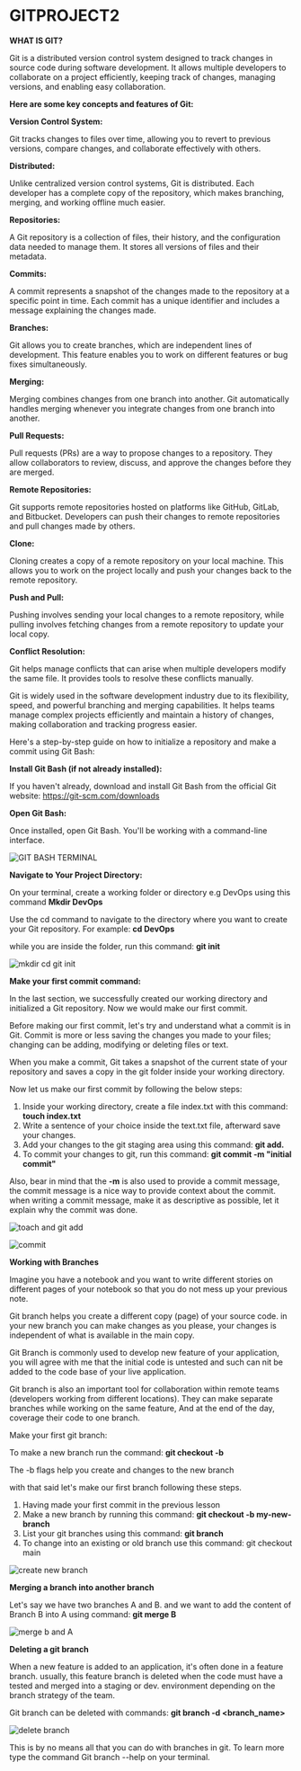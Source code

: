 # GITPROJECT2

**WHAT IS GIT?**

Git is a distributed version control system designed to track changes in source code during software development. It allows multiple developers to collaborate on a project efficiently, keeping track of changes, managing versions, and enabling easy collaboration.

**Here are some key concepts and features of Git:**

**Version Control System:**

Git tracks changes to files over time, allowing you to revert to previous versions, compare changes, and collaborate effectively with others.

**Distributed:**

Unlike centralized version control systems, Git is distributed. Each developer has a complete copy of the repository, which makes branching, merging, and working offline much easier.

**Repositories:**

A Git repository is a collection of files, their history, and the configuration data needed to manage them. It stores all versions of files and their metadata.

**Commits:**

A commit represents a snapshot of the changes made to the repository at a specific point in time. Each commit has a unique identifier and includes a message explaining the changes made.

**Branches:**

Git allows you to create branches, which are independent lines of development. This feature enables you to work on different features or bug fixes simultaneously.

**Merging:**

Merging combines changes from one branch into another. Git automatically handles merging whenever you integrate changes from one branch into another.

**Pull Requests:**

Pull requests (PRs) are a way to propose changes to a repository. They allow collaborators to review, discuss, and approve the changes before they are merged.

**Remote Repositories:**

Git supports remote repositories hosted on platforms like GitHub, GitLab, and Bitbucket. Developers can push their changes to remote repositories and pull changes made by others.

**Clone:**

Cloning creates a copy of a remote repository on your local machine. This allows you to work on the project locally and push your changes back to the remote repository.

**Push and Pull:**

Pushing involves sending your local changes to a remote repository, while pulling involves fetching changes from a remote repository to update your local copy.

**Conflict Resolution:**

Git helps manage conflicts that can arise when multiple developers modify the same file. It provides tools to resolve these conflicts manually.

Git is widely used in the software development industry due to its flexibility, speed, and powerful branching and merging capabilities. It helps teams manage complex projects efficiently and maintain a history of changes, making collaboration and tracking progress easier.

Here's a step-by-step guide on how to initialize a repository and make a commit using Git Bash:

**Install Git Bash (if not already installed):**

If you haven't already, download and install Git Bash from the official Git website: https://git-scm.com/downloads

**Open Git Bash:**

Once installed, open Git Bash. You'll be working with a command-line interface.


![GIT BASH TERMINAL](https://github.com/Ukdav/GITPROJECT2/assets/139593350/1aa14ee6-b97c-4223-ae14-a8aa03de4952)


**Navigate to Your Project Directory:**

On your terminal, create a working folder or directory e.g DevOps using this command **Mkdir DevOps**

Use the cd command to navigate to the directory where you want to create your Git repository. For example: **cd DevOps**

while you are inside the folder, run this command: **git init**

![mkdir   cd   git init](https://github.com/Ukdav/GITPROJECT2/assets/139593350/b74b837f-f31a-40d8-bd66-cbad10fb3581)

**Make your first commit command:**

In the last section, we successfully created our working directory and initialized a Git repository. Now we would make our first commit.

Before making our first commit, let's try and understand what a commit is in Git. Commit is more or less saving the changes you made to your files; changing can be adding, modifying or deleting files or text.

When you make a commit, Git takes a snapshot of the current state of your repository and saves a copy in the git folder inside your working directory.

Now let us make our first commit by following the below steps:

1. Inside your working directory, create a file index.txt with this command: **touch index.txt**
2. Write a sentence of your choice inside the text.txt file, afterward save your changes.
3. Add your changes to the git staging area using this command: **git add.**
4. To commit your changes to git, run this command: **git commit -m "initial commit"**

Also, bear in mind that the **-m** is also used to provide a commit message, the commit message is a nice way to provide context about the commit. when writing a commit message, make it as descriptive as possible, let it explain why the commit was done.

   ![toach and git add](https://github.com/Ukdav/GITPROJECT2/assets/139593350/ad8dab72-d075-47ff-8920-0bd0c8a42ade)

   ![commit](https://github.com/Ukdav/GITPROJECT2/assets/139593350/195464e7-b2bf-48a8-b1c0-83618ba19296)

   **Working with Branches**

   Imagine you have a notebook and you want to write different stories on different pages of your notebook so that you do not mess up your previous note.

   Git branch helps you create a different copy (page) of your source code. in your new branch you can make changes as you please, your changes is independent of what is available in the main copy.

   Git Branch is commonly used to develop new feature of your application, you will agree with me that the initial code is untested and such can nit be added to the code base of your live application.

   Git branch is also an important tool for collaboration within remote teams (developers working from different locations). They can make separate branches while working on the same feature, And at the end of the day, coverage their code to one branch.

   Make your first git branch:

   To make a new branch run the command: **git checkout -b**

   The -b flags help you create and changes to the new branch

   with that said let's make our first branch following these steps.

   1. Having made your first commit in the previous lesson
   2. Make a new branch by running this command: **git checkout -b my-new-branch**
   3. List your git branches using this command: **git branch**
   4. To change into an existing or old branch use this command: git checkout main

![create new branch](https://github.com/Ukdav/GITPROJECT2/assets/139593350/3a749b19-b006-4fb2-8ca1-097f0e24a838)

**Merging a branch into another branch**

Let's say we have two branches A and B. and we want to add the content of Branch B into A using command: **git merge B**

![merge b and A](https://github.com/Ukdav/GITPROJECT2/assets/139593350/349d2199-d108-4b39-8621-71976aa3da6b)

**Deleting a git branch**

When a new feature is added to an application, it's often done in a feature branch. usually, this feature branch is deleted when the code must have a tested and merged into a staging or dev. environment depending on the branch strategy of the team.

Git branch can be deleted with commands: **git branch -d <branch_name>**

![delete branch](https://github.com/Ukdav/GITPROJECT2/assets/139593350/25c807cc-5faf-491a-9616-54ed799af036)

This is by no means all that you can do with branches in git. To learn more type the command Git branch --help on your terminal.









   
   

   

   



















